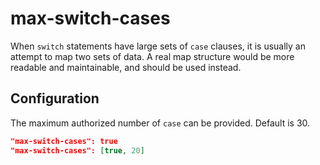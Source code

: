 # max-switch-cases

When `switch` statements have large sets of `case` clauses, it is usually an attempt to map two sets of data. A real map
structure would be more readable and maintainable, and should be used instead.

## Configuration
The maximum authorized number of `case` can be provided. Default is 30.
```json
"max-switch-cases": true
"max-switch-cases": [true, 20]
```
